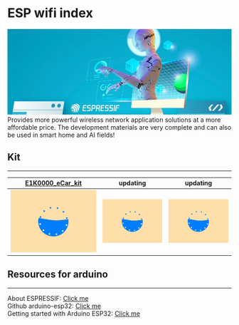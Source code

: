 # ESP wifi index
![img](../../_static/esp_wifi/esp_wifi_index/img/1img.jpg)           
Provides more powerful wireless network application solutions at a more affordable price. The development materials are very complete and can also be used in smart home and AI fields!                    

## Kit   
------
| <a href="https://docs.mosiwi.com/projects/e1k0000/en/latest/" target="_blank">E1K0000_eCar_kit</a> | updating | updating |
| :--: | :--: | :--: |
| ![Img](../../_static/web_logo/updating.gif) | ![Img](../../_static/web_logo/updating.gif) | ![Img](../../_static/web_logo/updating.gif) |    

## Resources for arduino   
------------------------
About ESPRESSIF: [Click me](https://www.espressif.com.cn/en/home)   
Github arduino-esp32: [Click me](https://github.com/espressif/arduino-esp32)    
Getting started with Arduino ESP32: [Click me](https://docs.espressif.com/projects/arduino-esp32/en/latest/index.html)    
